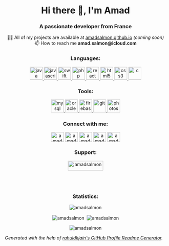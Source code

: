 <h1 align="center">Hi there 👋, I'm Amad</h1>
<h3 align="center">A passionate developer from France</h3>

<p align="center"> 
  👨‍💻 All of my projects are available at <a href="https://amadsalmon.github.io/">amadsalmon.github.io</a> <i>(coming soon)</i>  
  <br>
  📫 How to reach me <b>amad.salmon@icloud.com</b>
</p>

<h3 align="center">Languages:</h3>
<p align="center"> 
  <!-- Java -->
  <a href="https://www.java.com" target="_blank"> <img src="https://icongr.am/devicon/java-plain-wordmark.svg?size=128&color=currentColor" alt="java" width="40" height="40"/> </a> 
  <!-- JavaScript -->
  <a href="https://developer.mozilla.org/en-US/docs/Web/JavaScript" target="_blank"> <img src="https://icongr.am/devicon/javascript-plain.svg?size=128&color=currentColor" alt="javascript" width="40" height="40"/> </a> 
  <!-- Swift -->
  <a href="https://developer.apple.com/swift/" target="_blank"> <img src="https://icongr.am/devicon/swift-plain.svg?size=128&color=currentColor" alt="swift" width="40" height="40"/> </a> 
  <!-- PHP -->
  <a href="https://www.php.net" target="_blank"> <img src="https://icongr.am/devicon/php-plain.svg?size=128&color=currentColor" alt="php" width="40" height="40"/> </a> <a href="https://reactjs.org/" target="_blank"> 
  <!-- React -->
  <img src="https://icongr.am/devicon/react-original-wordmark.svg?size=128&color=currentColor" alt="react" width="40" height="40"/> </a> 
  <!-- HTML5 -->
  <a href="https://www.w3.org/html/" target="_blank"> <img src="https://icongr.am/devicon/html5-plain-wordmark.svg?size=128&color=currentColor" alt="html5" width="40" height="40"/> </a> 
  <!-- CSS3 -->
  <a href="https://www.w3schools.com/css/" target="_blank"> <img src="https://icongr.am/devicon/css3-plain-wordmark.svg?size=128&color=currentColor" alt="css3" width="40" height="40"/> </a> 
  <!-- C -->
  <a href="https://www.cprogramming.com/" target="_blank"> <img src="https://icongr.am/devicon/c-plain.svg?size=128&color=currentColor" alt="c" width="40" height="40"/> </a> 
 </p> 
 
<h3 align="center">Tools:</h3>
<p align="center">  
  <!-- MySQL -->
  <a href="https://www.mysql.com/" target="_blank"> <img src="https://icongr.am/devicon/mysql-plain-wordmark.svg?size=128&color=currentColor" alt="mysql" width="40" height="40"/> </a> 
  <!-- Oracle -->
  <a href="https://www.oracle.com/" target="_blank"> <img src="https://icongr.am/devicon/oracle-original.svg?size=128&color=currentColor" alt="oracle" width="40" height="40"/> </a>  
  <!-- Firebase -->
  <a href="https://firebase.google.com/" target="_blank"> <img src="https://www.vectorlogo.zone/logos/firebase/firebase-icon.svg" alt="firebase" width="40" height="40"/> </a>
  <!-- Git -->
  <a href="https://git-scm.com/" target="_blank"> <img src="https://www.vectorlogo.zone/logos/git-scm/git-scm-icon.svg" alt="git" width="40" height="40"/> </a> 
  <!-- Photoshop -->
  <a href="https://www.photoshop.com/en" target="_blank"> <img src="https://icongr.am/devicon/photoshop-plain.svg?size=128&color=currentColor" alt="photoshop" width="40" height="40"/> </a> 
</p>

<h3 align="center">Connect with me:</h3>
<p align="center">
  <a href="https://linkedin.com/in/amadsalmon" target="blank"><img align="center" src="https://cdn.jsdelivr.net/npm/simple-icons@3.0.1/icons/linkedin.svg" alt="amadsalmon" height="30" width="40" /></a>
  <a href="https://stackoverflow.com/users/amadsalmon" target="blank"><img align="center" src="https://cdn.jsdelivr.net/npm/simple-icons@3.0.1/icons/stackoverflow.svg" alt="amadsalmon" height="30" width="40" /></a>
  <a href="https://www.leetcode.com/amadsalmon" target="blank"><img align="center" src="https://cdn.jsdelivr.net/npm/simple-icons@3.0.1/icons/leetcode.svg" alt="amadsalmon" height="30" width="40" /></a>
  <a href="https://www.hackerrank.com/amadsalmon" target="blank"><img align="center" src="https://cdn.jsdelivr.net/npm/simple-icons@3.0.1/icons/hackerrank.svg" alt="amadsalmon" height="30" width="40" /></a>
  <a href="https://www.behance.net/amadsalmon" target="blank"><img align="center" src="https://cdn.jsdelivr.net/npm/simple-icons@3.0.1/icons/behance.svg" alt="amadsalmon" height="30" width="40" /></a>
</p>

<h3 align="center">Support:</h3>
<p align="center"><a href="https://www.buymeacoffee.com/amadsalmon"> <img align="center" src="https://cdn.buymeacoffee.com/buttons/v2/default-yellow.png" height="30" width="110" alt="amadsalmon" /></a></p><br><br>

<h3 align="center">Statistics:</h3>
<p align="center"> <img src="https://komarev.com/ghpvc/?username=amadsalmon&label=Profile%20views&color=0e75b6&style=flat" alt="amadsalmon" /> </p>
<p align="center"><img align="center" src="https://github-readme-stats.vercel.app/api/top-langs?username=amadsalmon&show_icons=true&theme=dark&locale=en&layout=compact" alt="amadsalmon" /> &nbsp;<img align="center" src="https://github-readme-stats.vercel.app/api?username=amadsalmon&show_icons=true&theme=dark&locale=en" alt="amadsalmon" /></p>
<p align="center"><img align="center" src="https://github-readme-streak-stats.herokuapp.com/?user=amadsalmon&" alt="amadsalmon" /></p>


_Generated with the help of [rahuldkjain's GitHub Profile Readme Generator](https://github.com/rahuldkjain/github-profile-readme-generator)._
